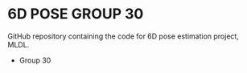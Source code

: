 # 6D POSE GROUP 30 

GitHub repository containing the code for 6D pose estimation project, MLDL.  
- Group 30
